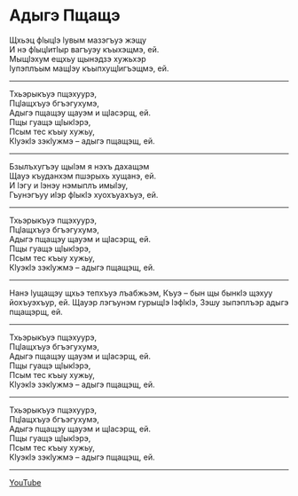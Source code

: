 # Адыгэ Пщащэ

Щхьэц фӏыцӏэ ӏувым мазэгъуэ жэщу  
И нэ фӏыцӏитӏыр вагъуэу къыхэщмэ, ей.  
Мыщӏэхум ещхьу щынэдзэ хужьхэр  
Ӏупэплъым мащӏэу къыпхущӏигъэщмэ, ей.

---

Тхьэрыкъуэ пщэхуурэ,  
Пцӏащхъуэ бгъэгухумэ,  
Адыгэ пщащэу щауэм и щӏасэрщ, ей.  
Пщы гуащэ щӏыкӏэрэ,  
Псым тес къыу хужьу,  
Кӏуэкӏэ зэкӏужмэ – адыгэ пщащэщ, ей.

---

Бзылъхугъэу щыӏэм я нэхъ дахащэм  
Щауэ къуданхэм пшэрыхь хущанэ, ей.  
И ӏэгу и ӏэнэу нэмыплъ имыӏэу,  
Гъунэгъуу иӏэр фӏыкӏэ хуохъуахъуэ, ей.

---

Тхьэрыкъуэ пщэхуурэ,  
Пцӏащхъуэ бгъэгухумэ,  
Адыгэ пщащэу щауэм и щӏасэрщ, ей.  
Пщы гуащэ щӏыкӏэрэ,  
Псым тес къыу хужьу,  
Кӏуэкӏэ зэкӏужмэ – адыгэ пщащэщ, ей.

---

Нанэ ӏущащэу щхьэ тепхъуэ лъабжьэм,
Къуэ – бын щы бынкӏэ щэхуу йохъуэхъур, ей.
Щауэр лэгъунэм гурыщӏэ ӏэфӏкӏэ,
Зэшу зыпэплъэр адыгэ пщащэрщ, ей.

---

Тхьэрыкъуэ пщэхуурэ,  
Пцӏащхъуэ бгъэгухумэ,  
Адыгэ пщащэу щауэм и щӏасэрщ, ей.  
Пщы гуащэ щӏыкӏэрэ,  
Псым тес къыу хужьу,  
Кӏуэкӏэ зэкӏужмэ – адыгэ пщащэщ, ей.

---

Тхьэрыкъуэ пщэхуурэ,  
Пцӏащхъуэ бгъэгухумэ,  
Адыгэ пщащэу щауэм и щӏасэрщ, ей.  
Пщы гуащэ щӏыкӏэрэ,  
Псым тес къыу хужьу,  
Кӏуэкӏэ зэкӏужмэ – адыгэ пщащэщ, ей.

---

[YouTube]()